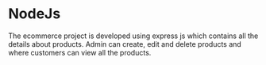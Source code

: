 # NodeJs
The ecommerce project is developed using express js which  contains all the details about products. Admin can create, edit and delete products and where customers can view all the products.
